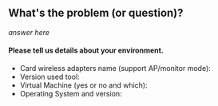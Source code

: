 ## What's the problem (or question)?

*answer here*

#### Please tell us details about your environment.
* Card wireless adapters name (support AP/monitor mode):
* Version used tool: 
* Virtual Machine (yes or no and which): 
* Operating System and version: 
